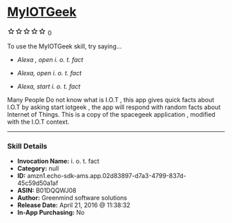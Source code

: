 # [MyIOTGeek](http://alexa.amazon.com/#skills/amzn1.echo-sdk-ams.app.02d83897-d7a3-4799-837d-45c59d50a1af)
![0 stars](../../images/ic_star_border_black_18dp_1x.png)![0 stars](../../images/ic_star_border_black_18dp_1x.png)![0 stars](../../images/ic_star_border_black_18dp_1x.png)![0 stars](../../images/ic_star_border_black_18dp_1x.png)![0 stars](../../images/ic_star_border_black_18dp_1x.png) 0

To use the MyIOTGeek skill, try saying...

* *Alexa , open  i. o. t. fact*

* *Alexa, open i. o. t. fact*

* *Alexa, start i. o. t. fact*

Many People Do not know what is I.O.T , this app gives quick facts about I.O.T by asking start iotgeek , the app will respond with random facts about Internet of Things. This is a copy of the spacegeek application , modified with the I.O.T context.

***

### Skill Details

* **Invocation Name:** i. o. t. fact
* **Category:** null
* **ID:** amzn1.echo-sdk-ams.app.02d83897-d7a3-4799-837d-45c59d50a1af
* **ASIN:** B01DQQWJ08
* **Author:** Greenmind software solutions
* **Release Date:** April 21, 2016 @ 11:38:32
* **In-App Purchasing:** No
